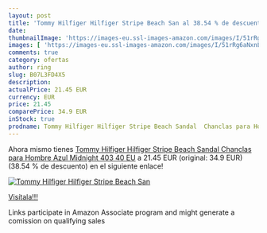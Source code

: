 ```yaml
---
layout: post
title: 'Tommy Hilfiger Hilfiger Stripe Beach San al 38.54 % de descuento'
date: 
thumbnailImage: 'https://images-eu.ssl-images-amazon.com/images/I/51rRg6aNxnL._SL200_.jpg'
images: [ 'https://images-eu.ssl-images-amazon.com/images/I/51rRg6aNxnL._SL200_.jpg' ]
comments: true
category: ofertas
author: ring
slug: B07L3FD4X5
description:
actualPrice: 21.45 EUR
currency: EUR
price: 21.45
comparePrice: 34.9 EUR
inStock: true
prodname: Tommy Hilfiger Hilfiger Stripe Beach Sandal  Chanclas para Hombre  Azul  Midnight 403   40 EU
---
```


Ahora mismo tienes [Tommy Hilfiger Hilfiger Stripe Beach Sandal  Chanclas para Hombre  Azul  Midnight 403   40 EU](https://www.amazon.es/dp/B07L3FD4X5/?tag=tolees-21) a 21.45 EUR (original: 34.9 EUR) (38.54 %  de descuento) en el siguiente enlace!

[![Tommy Hilfiger Hilfiger Stripe Beach San](https://images-eu.ssl-images-amazon.com/images/I/51rRg6aNxnL._SL200_.jpg)](https://www.amazon.es/dp/B07L3FD4X5/?tag=tolees-21)

[Visítala!!!](https://www.amazon.es/dp/B07L3FD4X5/?tag=tolees-21)

Links participate in Amazon Associate program and might generate a comission on qualifying sales
